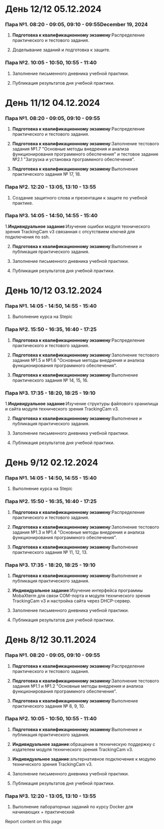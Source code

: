 # День 12/12 05.12.2024
### Пара №1. 08:20 - 09:05, 09:10 - 09:55December 19, 2024
1. **Подготовка к квалификационному экзамену**:Распределение практического и тестового задания.

2. Доделывание заданий и подготовка к защите.

### Пара №2. 10:05 - 10:50, 10:55 - 11:40

1. Заполнение письменного дневника учебной практики.

2. Публикация результатов дня учебной практики.



# День 11/12 04.12.2024

### Пара №1. 08:20 - 09:05, 09:10 - 09:55

1. **Подготовка к квалификационному экзамену**:Распределение практического и тестового задания.

2. **Подготовка к квалификационному экзамену**:Заполнение тестового задания №1.7 "Основные методы внедрения и анализа функционирования программного обеспечения" и тестовое задание №2.1 "Загрузка и установка программного обеспечения".

3. **Подготовка к квалификационному экзамену**:Выполнение практического задания № 17, 18.

### Пара №2. 12:20 - 13:05, 13:10 - 13:55

1. Создание защитного слова и презентации к защите по учебной практике.

### Пара №3. 14:05 - 14:50, 14:55 - 15:40

1.**Индивидуальное задание**:Изучение ошибки модуля технического зрения TrackingCam v3 связанная с отсутствием ключей для подключения по ssh.

2. **Подготовка к квалификационному экзамену**:Выполнение и публикация практического задания.

3. Заполнение письменного дневника учебной практики.

4. Публикация результатов дня учебной практики.



# День 10/12 03.12.2024

### Пара №1. 14:05 - 14:50, 14:55 - 15:40

1. Выполнение курса на Stepic

### Пара №2. 15:50 - 16:35, 16:40 - 17:25

1. **Подготовка к квалификационному экзамену**:Распределение практического и тестового задания.

2. **Подготовка к квалификационному экзамену**:Заполнение тестового задания №1.5 и №1.6 "Основные методы внедрения и анализа функционирования программного обеспечения".

3. **Подготовка к квалификационному экзамену**:Выполнение практического задания № 14, 15, 16.

### Пара №3. 17:35 - 18:20, 18:25 - 19:10

1.**Индивидуальное задание**:Изучение структуры файлового хранилища и сайта модуля технического зрения TrackingCam v3.

2. **Подготовка к квалификационному экзамену**:Выполнение и публикация практического задания.

3. Заполнение письменного дневника учебной практики.

4. Публикация результатов дня учебной практики.



# День 9/12 02.12.2024

### Пара №1. 14:05 - 14:50, 14:55 - 15:40

1. Выполнение курса на Stepic

### Пара №2. 15:50 - 16:35, 16:40 - 17:25

1. **Подготовка к квалификационному экзамену**:Распределение практического и тестового задания.

2. **Подготовка к квалификационному экзамену**:Заполнение тестового задания №1.3 и №1.4 "Основные методы внедрения и анализа функционирования программного обеспечения".

3. **Подготовка к квалификационному экзамену**:Выполнение практического задания № 11, 12, 13.

### Пара №3. 17:35 - 18:20, 18:25 - 19:10

1. **Подготовка к квалификационному экзамену**:Выполнение и публикация практического задания.

2. **Индивидуальное задание**:Изучение интерфейса программы MobaXterm для связи COM-порта и модуля технического зрения TrackingCam v3 и настройка сайта через DHCP-сервер.

3. Заполнение письменного дневника учебной практики.

4. Публикация результатов дня учебной практики.

 

# День 8/12 30.11.2024

### Пара №1. 08:20 - 09:05, 09:10 - 09:55

1. **Подготовка к квалификационному экзамену**:Распределение практического и тестового задания.

2. **Подготовка к квалификационному экзамену**:Заполнение тестового задания №1.1 и №1.2 "Основные методы внедрения и анализа функционирования программного обеспечения".

3. **Подготовка к квалификационному экзамену**:Выполнение практического задания № 8, 9, 10.

### Пара №2. 10:05 - 10:50, 10:55 - 11:40

1. **Подготовка к квалификационному экзамену**:Выполнение и публикация практического задания.

2. **Индивидуальное задание**:обращение в техническую поддержку с издателем модуля технического зрения TrackingCam v3.

3. **Индивидуальное задание**:альтернативное подключение к модулю технического зрения TrackingCam v3.

4. Заполнение письменного дневника учебной практики.

5. Публикация результатов дня учебной практики.

### Пара №3. 12:20 - 13:05, 13:10 - 13:55

1. Выполнение лабораторных заданий по курсу Docker для начинающих + практический






Report content on this page